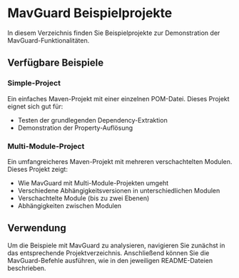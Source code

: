 # MavGuard Beispielprojekte

In diesem Verzeichnis finden Sie Beispielprojekte zur Demonstration der MavGuard-Funktionalitäten.

## Verfügbare Beispiele

### Simple-Project

Ein einfaches Maven-Projekt mit einer einzelnen POM-Datei. Dieses Projekt eignet sich gut für:
- Testen der grundlegenden Dependency-Extraktion
- Demonstration der Property-Auflösung

### Multi-Module-Project

Ein umfangreicheres Maven-Projekt mit mehreren verschachtelten Modulen. Dieses Projekt zeigt:
- Wie MavGuard mit Multi-Module-Projekten umgeht
- Verschiedene Abhängigkeitsversionen in unterschiedlichen Modulen
- Verschachtelte Module (bis zu zwei Ebenen)
- Abhängigkeiten zwischen Modulen

## Verwendung

Um die Beispiele mit MavGuard zu analysieren, navigieren Sie zunächst in das entsprechende Projektverzeichnis. Anschließend können Sie die MavGuard-Befehle ausführen, wie in den jeweiligen README-Dateien beschrieben.